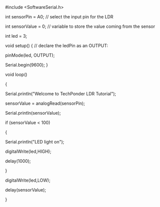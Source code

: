 #include <SoftwareSerial.h>

int sensorPin = A0; // select the input pin for the LDR

int sensorValue = 0; // variable to store the value coming from the sensor

int led = 3;

void setup() { // declare the ledPin as an OUTPUT:

pinMode(led, OUTPUT);

Serial.begin(9600); }

void loop()

{

Serial.println("Welcome to TechPonder LDR Tutorial");

sensorValue = analogRead(sensorPin);

Serial.println(sensorValue);

if (sensorValue < 100)

{

Serial.println("LED light on");

digitalWrite(led,HIGH);

delay(1000);

}

digitalWrite(led,LOW);

delay(sensorValue);

}
